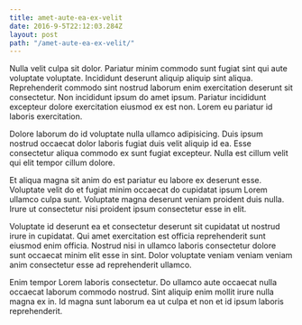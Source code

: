 ```yaml
---
title: amet-aute-ea-ex-velit
date: 2016-9-5T22:12:03.284Z
layout: post
path: "/amet-aute-ea-ex-velit/"
---
```


Nulla velit culpa sit dolor. Pariatur minim commodo sunt fugiat sint qui aute voluptate voluptate. Incididunt deserunt aliquip aliquip sint aliqua. Reprehenderit commodo sint nostrud laborum enim exercitation deserunt sit consectetur. Non incididunt ipsum do amet ipsum. Pariatur incididunt excepteur dolore exercitation eiusmod ex est non. Lorem eu pariatur id laboris exercitation.

Dolore laborum do id voluptate nulla ullamco adipisicing. Duis ipsum nostrud occaecat dolor laboris fugiat duis velit aliquip id ea. Esse consectetur aliqua commodo ex sunt fugiat excepteur. Nulla est cillum velit qui elit tempor cillum dolore.

Et aliqua magna sit anim do est pariatur eu labore ex deserunt esse. Voluptate velit do et fugiat minim occaecat do cupidatat ipsum Lorem ullamco culpa sunt. Voluptate magna deserunt veniam proident duis nulla. Irure ut consectetur nisi proident ipsum consectetur esse in elit.

Voluptate id deserunt ea et consectetur deserunt sit cupidatat ut nostrud irure in cupidatat. Qui amet exercitation est officia reprehenderit sunt eiusmod enim officia. Nostrud nisi in ullamco laboris consectetur dolore sunt occaecat minim elit esse in sint. Dolor voluptate veniam veniam veniam anim consectetur esse ad reprehenderit ullamco.

Enim tempor Lorem laboris consectetur. Do ullamco aute occaecat nulla occaecat laborum commodo nostrud. Sint aliquip enim mollit irure nulla magna ex in. Id magna sunt laborum ea ut culpa et non et id ipsum laboris reprehenderit.